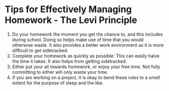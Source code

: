 # Tips for Effectively Managing Homework - The Levi Principle
1. Do your homework the moment you get the chance to, and this includes during school. Doing so helps make use of time that you would otherwise waste. It also provides a better work environment as it is more difficult to get sidetracked.
2. Complete your homework as quickly as possible: This can easily halve the time it takes. It also helps from getting sidetracked.
3. Either put your all towards homework, or enjoy your free time. Not fully committing to either will only waste your time.
4. If you are working on a project, it is okay to bend these rules to a *small* extent for the purpose of sleep and the like.
